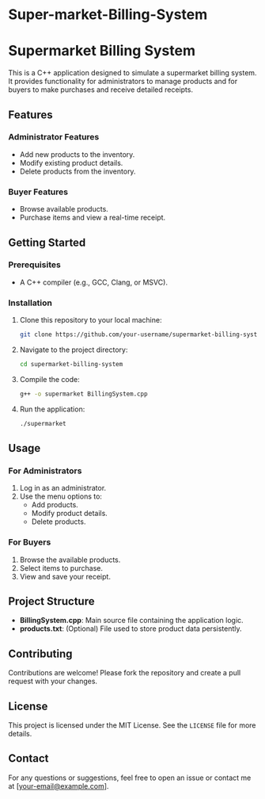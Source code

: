 # Super-market-Billing-System
# Supermarket Billing System

This is a C++ application designed to simulate a supermarket billing system. It provides functionality for administrators to manage products and for buyers to make purchases and receive detailed receipts.

## Features

### Administrator Features
- Add new products to the inventory.
- Modify existing product details.
- Delete products from the inventory.

### Buyer Features
- Browse available products.
- Purchase items and view a real-time receipt.

## Getting Started

### Prerequisites
- A C++ compiler (e.g., GCC, Clang, or MSVC).

### Installation
1. Clone this repository to your local machine:
   ```bash
   git clone https://github.com/your-username/supermarket-billing-system.git
   ```
2. Navigate to the project directory:
   ```bash
   cd supermarket-billing-system
   ```
3. Compile the code:
   ```bash
   g++ -o supermarket BillingSystem.cpp
   ```
4. Run the application:
   ```bash
   ./supermarket
   ```

## Usage

### For Administrators
1. Log in as an administrator.
2. Use the menu options to:
   - Add products.
   - Modify product details.
   - Delete products.

### For Buyers
1. Browse the available products.
2. Select items to purchase.
3. View and save your receipt.

## Project Structure
- **BillingSystem.cpp**: Main source file containing the application logic.
- **products.txt**: (Optional) File used to store product data persistently.

## Contributing
Contributions are welcome! Please fork the repository and create a pull request with your changes.

## License
This project is licensed under the MIT License. See the `LICENSE` file for more details.

## Contact
For any questions or suggestions, feel free to open an issue or contact me at [your-email@example.com].
